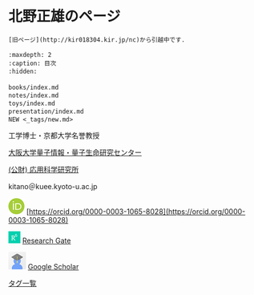 # 北野正雄のページ

```{admonition} お知らせ
[旧ページ](http://kir018304.kir.jp/nc)から引越中です.
```

<!-- ```{tags-list}
電磁気学
``` -->

```{toctree}
:maxdepth: 2
:caption: 目次
:hidden:

books/index.md
notes/index.md
toys/index.md
presentation/index.md
NEW <_tags/new.md>
```

工学博士・京都大学名誉教授

[大阪大学量子情報・量子生命研究センター](https://qiqb.osaka-u.ac.jp)

[(公財) 応用科学研究所](https://rias.or.jp)

kitano＠kuee.kyoto-u.ac.jp

![orcid_icon](_static/orcid.png)
[https://orcid.org/0000-0003-1065-8028](https://orcid.org/0000-0003-1065-8028)

![rg_icon](_static/rg-icon.png)
[Research Gate](https://www.researchgate.net/profile/Masao_Kitano)

![google-scholar_icon](_static/google-scholar.png)
[Google Scholar](https://scholar.google.co.jp/citations?user=XXw35CcAAAAJ&hl=ja)


[タグ一覧](_tags/tagsindex)
